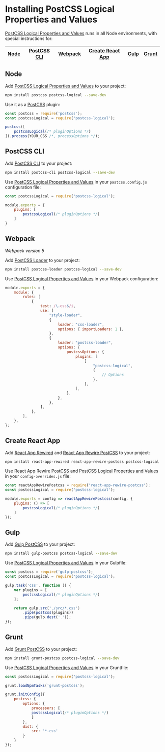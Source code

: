 # Installing PostCSS Logical Properties and Values

[PostCSS Logical Properties and Values] runs in all Node environments, with special instructions for:

| [Node](#node) | [PostCSS CLI](#postcss-cli) | [Webpack](#webpack) | [Create React App](#create-react-app) | [Gulp](#gulp) | [Grunt](#grunt) |
| --- | --- | --- | --- | --- | --- |

## Node

Add [PostCSS Logical Properties and Values] to your project:

```bash
npm install postcss postcss-logical --save-dev
```

Use it as a [PostCSS] plugin:

```js
const postcss = require('postcss');
const postcssLogical = require('postcss-logical');

postcss([
	postcssLogical(/* pluginOptions */)
]).process(YOUR_CSS /*, processOptions */);
```

## PostCSS CLI

Add [PostCSS CLI] to your project:

```bash
npm install postcss-cli postcss-logical --save-dev
```

Use [PostCSS Logical Properties and Values] in your `postcss.config.js` configuration file:

```js
const postcssLogical = require('postcss-logical');

module.exports = {
	plugins: [
		postcssLogical(/* pluginOptions */)
	]
}
```

## Webpack

_Webpack version 5_

Add [PostCSS Loader] to your project:

```bash
npm install postcss-loader postcss-logical --save-dev
```

Use [PostCSS Logical Properties and Values] in your Webpack configuration:

```js
module.exports = {
	module: {
		rules: [
			{
				test: /\.css$/i,
				use: [
					"style-loader",
					{
						loader: "css-loader",
						options: { importLoaders: 1 },
					},
					{
						loader: "postcss-loader",
						options: {
							postcssOptions: {
								plugins: [
									[
										"postcss-logical",
										{
											// Options
										},
									],
								],
							},
						},
					},
				],
			},
		],
	},
};
```

## Create React App

Add [React App Rewired] and [React App Rewire PostCSS] to your project:

```bash
npm install react-app-rewired react-app-rewire-postcss postcss-logical --save-dev
```

Use [React App Rewire PostCSS] and [PostCSS Logical Properties and Values] in your
`config-overrides.js` file:

```js
const reactAppRewirePostcss = require('react-app-rewire-postcss');
const postcssLogical = require('postcss-logical');

module.exports = config => reactAppRewirePostcss(config, {
	plugins: () => [
		postcssLogical(/* pluginOptions */)
	]
});
```

## Gulp

Add [Gulp PostCSS] to your project:

```bash
npm install gulp-postcss postcss-logical --save-dev
```

Use [PostCSS Logical Properties and Values] in your Gulpfile:

```js
const postcss = require('gulp-postcss');
const postcssLogical = require('postcss-logical');

gulp.task('css', function () {
	var plugins = [
		postcssLogical(/* pluginOptions */)
	];

	return gulp.src('./src/*.css')
		.pipe(postcss(plugins))
		.pipe(gulp.dest('.'));
});
```

## Grunt

Add [Grunt PostCSS] to your project:

```bash
npm install grunt-postcss postcss-logical --save-dev
```

Use [PostCSS Logical Properties and Values] in your Gruntfile:

```js
const postcssLogical = require('postcss-logical');

grunt.loadNpmTasks('grunt-postcss');

grunt.initConfig({
	postcss: {
		options: {
			processors: [
			postcssLogical(/* pluginOptions */)
			]
		},
		dist: {
			src: '*.css'
		}
	}
});
```

[Gulp PostCSS]: https://github.com/postcss/gulp-postcss
[Grunt PostCSS]: https://github.com/nDmitry/grunt-postcss
[PostCSS]: https://github.com/postcss/postcss
[PostCSS CLI]: https://github.com/postcss/postcss-cli
[PostCSS Loader]: https://github.com/postcss/postcss-loader
[PostCSS Logical Properties and Values]: https://github.com/csstools/postcss-plugins/tree/main/plugins/postcss-logical
[React App Rewire PostCSS]: https://github.com/csstools/react-app-rewire-postcss
[React App Rewired]: https://github.com/timarney/react-app-rewired
